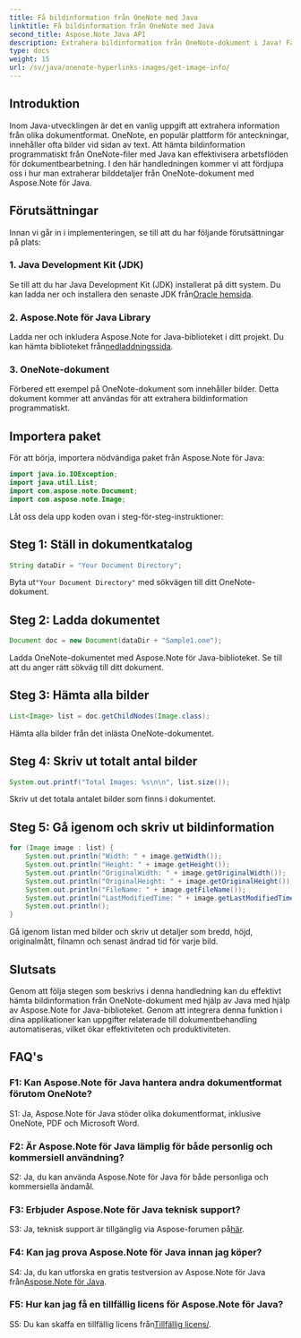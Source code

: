 ```yaml
---
title: Få bildinformation från OneNote med Java
linktitle: Få bildinformation från OneNote med Java
second_title: Aspose.Note Java API
description: Extrahera bildinformation från OneNote-dokument i Java! Få bildmått, filnamn och mer. Enkla steg & kodexempel ingår. #OneNote #Java #Aspose
type: docs
weight: 15
url: /sv/java/onenote-hyperlinks-images/get-image-info/
---
```

## Introduktion

Inom Java-utvecklingen är det en vanlig uppgift att extrahera information från olika dokumentformat. OneNote, en populär plattform för anteckningar, innehåller ofta bilder vid sidan av text. Att hämta bildinformation programmatiskt från OneNote-filer med Java kan effektivisera arbetsflöden för dokumentbearbetning. I den här handledningen kommer vi att fördjupa oss i hur man extraherar bilddetaljer från OneNote-dokument med Aspose.Note för Java.

## Förutsättningar

Innan vi går in i implementeringen, se till att du har följande förutsättningar på plats:

### 1. Java Development Kit (JDK)

Se till att du har Java Development Kit (JDK) installerat på ditt system. Du kan ladda ner och installera den senaste JDK från[Oracle hemsida](https://www.oracle.com/java/technologies/javase-jdk15-downloads.html).

### 2. Aspose.Note för Java Library

 Ladda ner och inkludera Aspose.Note for Java-biblioteket i ditt projekt. Du kan hämta biblioteket från[nedladdningssida](https://releases.aspose.com/note/java/).

### 3. OneNote-dokument

Förbered ett exempel på OneNote-dokument som innehåller bilder. Detta dokument kommer att användas för att extrahera bildinformation programmatiskt.

## Importera paket

För att börja, importera nödvändiga paket från Aspose.Note för Java:

```java
import java.io.IOException;
import java.util.List;
import com.aspose.note.Document;
import com.aspose.note.Image;
```

Låt oss dela upp koden ovan i steg-för-steg-instruktioner:

## Steg 1: Ställ in dokumentkatalog

```java
String dataDir = "Your Document Directory";
```

 Byta ut`"Your Document Directory"` med sökvägen till ditt OneNote-dokument.

## Steg 2: Ladda dokumentet

```java
Document doc = new Document(dataDir + "Sample1.one");
```

Ladda OneNote-dokumentet med Aspose.Note för Java-biblioteket. Se till att du anger rätt sökväg till ditt dokument.

## Steg 3: Hämta alla bilder

```java
List<Image> list = doc.getChildNodes(Image.class);
```

Hämta alla bilder från det inlästa OneNote-dokumentet.

## Steg 4: Skriv ut totalt antal bilder

```java
System.out.printf("Total Images: %s\n\n", list.size());
```

Skriv ut det totala antalet bilder som finns i dokumentet.

## Steg 5: Gå igenom och skriv ut bildinformation

```java
for (Image image : list) {
    System.out.println("Width: " + image.getWidth());
    System.out.println("Height: " + image.getHeight());
    System.out.println("OriginalWidth: " + image.getOriginalWidth());
    System.out.println("OriginalHeight: " + image.getOriginalHeight());
    System.out.println("FileName: " + image.getFileName());
    System.out.println("LastModifiedTime: " + image.getLastModifiedTime());
    System.out.println();
}
```

Gå igenom listan med bilder och skriv ut detaljer som bredd, höjd, originalmått, filnamn och senast ändrad tid för varje bild.

## Slutsats

Genom att följa stegen som beskrivs i denna handledning kan du effektivt hämta bildinformation från OneNote-dokument med hjälp av Java med hjälp av Aspose.Note for Java-biblioteket. Genom att integrera denna funktion i dina applikationer kan uppgifter relaterade till dokumentbehandling automatiseras, vilket ökar effektiviteten och produktiviteten.

## FAQ's

### F1: Kan Aspose.Note för Java hantera andra dokumentformat förutom OneNote?

S1: Ja, Aspose.Note för Java stöder olika dokumentformat, inklusive OneNote, PDF och Microsoft Word.

### F2: Är Aspose.Note för Java lämplig för både personlig och kommersiell användning?

S2: Ja, du kan använda Aspose.Note för Java för både personliga och kommersiella ändamål.

### F3: Erbjuder Aspose.Note för Java teknisk support?

 S3: Ja, teknisk support är tillgänglig via Aspose-forumen på[här](https://forum.aspose.com/c/note/28).

### F4: Kan jag prova Aspose.Note för Java innan jag köper?

 S4: Ja, du kan utforska en gratis testversion av Aspose.Note för Java från[Aspose.Note för Java](https://releases.aspose.com/note/java/).

### F5: Hur kan jag få en tillfällig licens för Aspose.Note för Java?
 
 S5: Du kan skaffa en tillfällig licens från[Tillfällig licens/](https://purchase.aspose.com/temporary-license/).